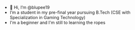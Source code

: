 - 👋 Hi, I’m @blupee19
- I’m a student in my pre-final year pursuing B.Tech (CSE with Specialization in Gaming Technology)
- I'm a beginner and I'm still to learning the ropes

<!---
blupee19/blupee19 is a ✨ special ✨ repository because its `README.md` (this file) appears on your GitHub profile.
You can click the Preview link to take a look at your changes.
--->
